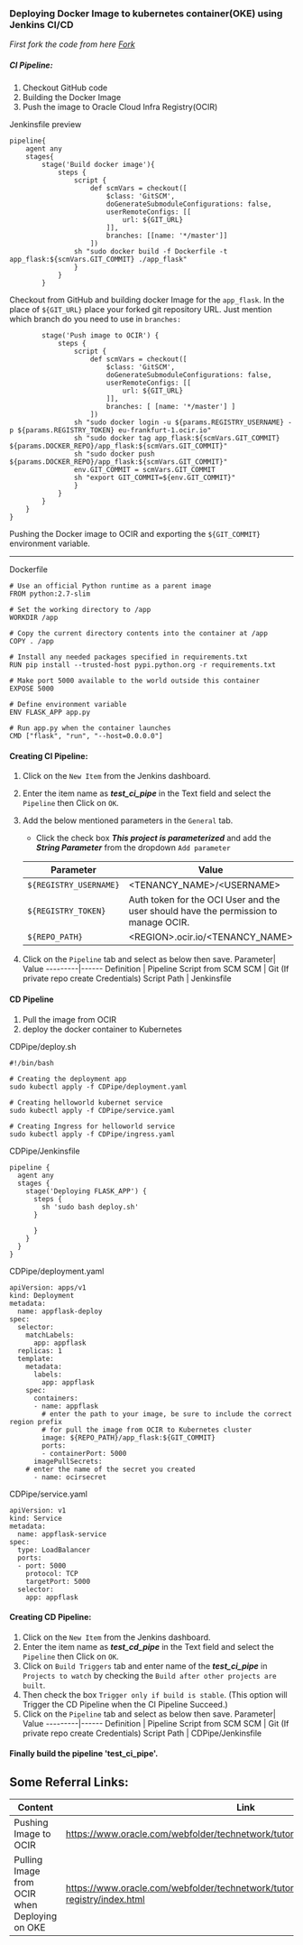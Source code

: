 ### Deploying Docker Image to kubernetes container(OKE) using Jenkins CI/CD
*First fork the code from here [Fork](https://github.com/GuGu910/test)*
##### CI Pipeline:
1. Checkout GitHub code
2. Building the Docker Image
3. Push the image to Oracle Cloud Infra Registry(OCIR)

Jenkinsfile preview

```
pipeline{
	agent any
	stages{
		stage('Build docker image'){
			steps {
				script {
					def scmVars = checkout([
						$class: 'GitSCM',
						doGenerateSubmoduleConfigurations: false,
						userRemoteConfigs: [[
							url: ${GIT_URL}
						]],
						branches: [[name: '*/master']]
					])
				sh "sudo docker build -f Dockerfile -t app_flask:${scmVars.GIT_COMMIT} ./app_flask"
				}
			}
		}
```
Checkout from GitHub and building docker Image for the `app_flask`. In the place of `${GIT_URL}` place your forked git repository URL. Just mention which branch do you need to use in `branches: `
```
		stage('Push image to OCIR') {
			steps {
				script {
					def scmVars = checkout([
						$class: 'GitSCM',
						doGenerateSubmoduleConfigurations: false,
						userRemoteConfigs: [[
							url: ${GIT_URL}
						]],
						branches: [ [name: '*/master'] ]
					])
				sh "sudo docker login -u ${params.REGISTRY_USERNAME} -p ${params.REGISTRY_TOKEN} eu-frankfurt-1.ocir.io"
				sh "sudo docker tag app_flask:${scmVars.GIT_COMMIT} ${params.DOCKER_REPO}/app_flask:${scmVars.GIT_COMMIT}"
				sh "sudo docker push ${params.DOCKER_REPO}/app_flask:${scmVars.GIT_COMMIT}"
				env.GIT_COMMIT = scmVars.GIT_COMMIT
				sh "export GIT_COMMIT=${env.GIT_COMMIT}"
				}
			}
		}
	}
}
```
Pushing the Docker image to OCIR and exporting the `${GIT_COMMIT}` environment variable.

--------------------------------------------------------------------------------
Dockerfile

```
# Use an official Python runtime as a parent image
FROM python:2.7-slim

# Set the working directory to /app
WORKDIR /app

# Copy the current directory contents into the container at /app
COPY . /app

# Install any needed packages specified in requirements.txt
RUN pip install --trusted-host pypi.python.org -r requirements.txt

# Make port 5000 available to the world outside this container
EXPOSE 5000

# Define environment variable
ENV FLASK_APP app.py

# Run app.py when the container launches
CMD ["flask", "run", "--host=0.0.0.0"]
```
#### Creating CI Pipeline:
1. Click on the `New Item` from the Jenkins dashboard.
2. Enter the item name as ***test_ci_pipe*** in the Text field and select the `Pipeline` then Click on `OK`.
3. Add the below mentioned parameters in the `General` tab.
	* Click the check box ***This project is parameterized*** and add the ***String Parameter*** from the dropdown `Add parameter`

    Parameter | Value
	  -----------|--------
	  `${REGISTRY_USERNAME}` | \<TENANCY_NAME\>/\<USERNAME>
	  `${REGISTRY_TOKEN}` | Auth token for the OCI User and the user should have the permission to manage OCIR.
	  `${REPO_PATH}`| \<REGION\>.ocir.io/\<TENANCY_NAME\>
4. Click on the `Pipeline` tab and select as below then save.
    Parameter| Value
	  ---------|------
	  Definition | Pipeline Script from SCM
	  SCM | Git (If private repo create Credentials)
	  Script Path | Jenkinsfile

#### CD Pipeline
1. Pull the image from OCIR
2. deploy the docker container to Kubernetes

CDPipe/deploy.sh
```
#!/bin/bash

# Creating the deployment app
sudo kubectl apply -f CDPipe/deployment.yaml

# Creating helloworld kubernet service
sudo kubectl apply -f CDPipe/service.yaml

# Creating Ingress for helloworld service
sudo kubectl apply -f CDPipe/ingress.yaml
```

CDPipe/Jenkinsfile
```
pipeline {
  agent any
  stages {
    stage('Deploying FLASK_APP') {
      steps {
        sh 'sudo bash deploy.sh'
      }

      }
    }
  }
}
```
CDPipe/deployment.yaml
```
apiVersion: apps/v1
kind: Deployment
metadata:
  name: appflask-deploy
spec:
  selector:
    matchLabels:
      app: appflask
  replicas: 1
  template:
    metadata:
      labels:
        app: appflask
    spec:
      containers:
      - name: appflask
        # enter the path to your image, be sure to include the correct region prefix
        # for pull the image from OCIR to Kubernetes cluster
        image: ${REPO_PATH}/app_flask:${GIT_COMMIT}
        ports:
        - containerPort: 5000
      imagePullSecrets:
    # enter the name of the secret you created
      - name: ocirsecret
```
CDPipe/service.yaml

```
apiVersion: v1
kind: Service
metadata:
  name: appflask-service
spec:
  type: LoadBalancer
  ports:
  - port: 5000
    protocol: TCP
    targetPort: 5000
  selector:
    app: appflask
```

#### Creating CD Pipeline:
1. Click on the `New Item` from the Jenkins dashboard.
2. Enter the item name as ***test_cd_pipe*** in the Text field and select the `Pipeline` then Click on `OK`.
3. Click on `Build Triggers` tab and enter name of the ***test_ci_pipe*** in `Projects to watch` by checking the `Build after other projects are built`.
4. Then check the box `Trigger only if build is stable`. (This option will Trigger the CD Pipeline when the CI Pipeline Succeed.)
5. Click on the `Pipeline` tab and select as below then save.
    Parameter| Value
	  ---------|------
	  Definition | Pipeline Script from SCM
	  SCM | Git (If private repo create Credentials)
	  Script Path | CDPipe/Jenkinsfile

#### Finally build the pipeline 'test_ci_pipe'.

## Some Referral Links:

Content | Link
--------|-----
Pushing Image to OCIR | https://www.oracle.com/webfolder/technetwork/tutorials/obe/oci/registry/index.html
Pulling Image from OCIR when Deploying on OKE |https://www.oracle.com/webfolder/technetwork/tutorials/obe/oci/oke-and-registry/index.html
